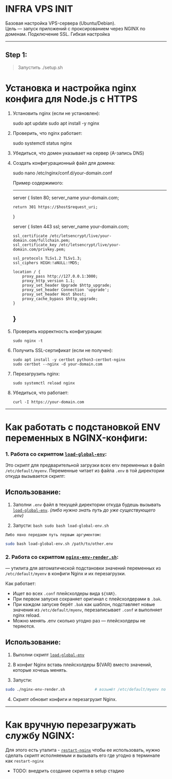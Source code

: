 # INFRA VPS INIT

Базовая настройка VPS-сервера (Ubuntu/Debian).  
Цель — запуск приложений с проксированием через NGINX по доменам.
Подключение SSL. Гибкая настройка

---

## Step 1:
> Запустить ./setup.sh

# Установка и настройка nginx конфига для Node.js с HTTPS

1. Установить nginx (если не установлен):

   sudo apt update
   sudo apt install -y nginx

2. Проверить, что nginx работает:

   sudo systemctl status nginx

3. Убедиться, что домен указывает на сервер (A-запись DNS)

4. Создать конфигурационный файл для домена:

   sudo nano /etc/nginx/conf.d/your-domain.conf

   Пример содержимого:

   ---
   server {
       listen 80;
       server_name your-domain.com;

       return 301 https://$host$request_uri;
   }

   server {
       listen 443 ssl;
       server_name your-domain.com;

       ssl_certificate /etc/letsencrypt/live/your-domain.com/fullchain.pem;
       ssl_certificate_key /etc/letsencrypt/live/your-domain.com/privkey.pem;

       ssl_protocols TLSv1.2 TLSv1.3;
       ssl_ciphers HIGH:!aNULL:!MD5;

       location / {
           proxy_pass http://127.0.0.1:3000;
           proxy_http_version 1.1;
           proxy_set_header Upgrade $http_upgrade;
           proxy_set_header Connection 'upgrade';
           proxy_set_header Host $host;
           proxy_cache_bypass $http_upgrade;
       }
   }
   ---

5. Проверить корректность конфигурации:

    ```
    sudo nginx -t
    ```

6. Получить SSL-сертификат (если не получен):

    ```
   sudo apt install -y certbot python3-certbot-nginx
   sudo certbot --nginx -d your-domain.com
   ```

7. Перезагрузить nginx:

    ```
   sudo systemctl reload nginx
    ```

8. Убедиться, что работает:

    ```
   curl -I https://your-domain.com
    ```



---

# Как работать с подстановкой ENV переменных в NGINX-конфиги:

### 1. Работа со скриптом [`load-global-env`](./load-global-env.sh):

 Это скрипт для предварительной загрузки всех env переменных в файл `/etc/default/myenv`.
 Переменные читает из файла `.env` в той директории откуда вызывается скрипт:

  ## Использование:
  
   1. Заполни `.env` файл в текущей директории откуда будешь вызывать [`load-global-env`](./load-global-env.sh). _(либо нужно знать путь до уже существующего .env)_
   
   2. Запусти:
    ```bash
    sudo bash load-global-env.sh
    ```

    Либо явно передаем путь первым аргументом:
```bash
sudo bash load-global-env.sh /path/to/other.env
```


### 2. Работа со скриптом [`nginx-env-render.sh`](./nginx-env-render.sh):

 — утилита для автоматической подстановки значений переменных из `/etc/default/myenv` в конфиги Nginx и их перезагрузки.

 Как работает:
 * Ищет во всех `.conf` плейсхолдеры вида `${VAR}`.
 * При первом запуске сохраняет оригинал с плейсхолдерами в `.bak`.
 * При каждом запуске берёт `.bak` как шаблон, подставляет новые значения из `/etc/default/myenv`, перезаписывает `.conf` и выполняет nginx reload.
 * Можно менять .env сколько угодно раз — плейсхолдеры не теряются.
 
 ## Использование:
 
  1. Выполни скрипт [`load-global-env`](./load-global-env.sh)
  
  2. В конфиг Nginx вставь плейсхолдеры ${VAR} вместо значений, которые хочешь менять.

  3. Запусти:
   ```bash
   sudo ./nginx-env-render.sh             # возьмёт /etc/default/myenv по умолчанию
   ```

  4. Скрипт обновит конфиги и перезагрузит Nginx.
 
---

# Как вручную перезагружать службу NGINX:

 Для этого есть уталита - [`restart-nginx`](./restart-nginx.sh)
 чтобы ее использовать, нужно сделать скрипт исполняемым и вызывать его где угодно в терминале как `restart-nginx`

 * TODO: внедрить создание скрипта в setup стадию
